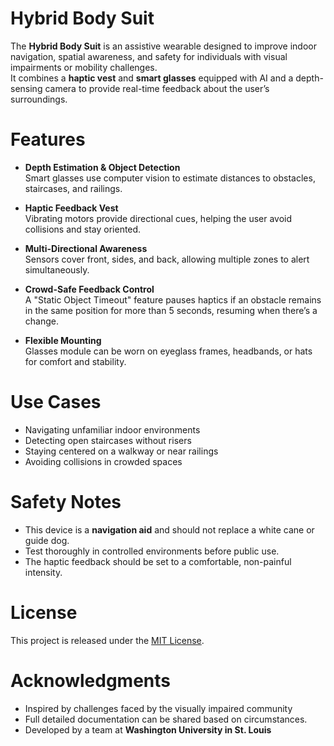 # Hybrid Body Suit

The **Hybrid Body Suit** is an assistive wearable designed to improve indoor navigation, spatial awareness, and safety for individuals with visual impairments or mobility challenges.  
It combines a **haptic vest** and **smart glasses** equipped with AI and a depth-sensing camera to provide real-time feedback about the user’s surroundings.


# Features

- **Depth Estimation & Object Detection**  
  Smart glasses use computer vision to estimate distances to obstacles, staircases, and railings.

- **Haptic Feedback Vest**  
  Vibrating motors provide directional cues, helping the user avoid collisions and stay oriented.

- **Multi-Directional Awareness**  
  Sensors cover front, sides, and back, allowing multiple zones to alert simultaneously.

- **Crowd-Safe Feedback Control**  
  A "Static Object Timeout" feature pauses haptics if an obstacle remains in the same position for more than 5 seconds, resuming when there’s a change.

- **Flexible Mounting**  
  Glasses module can be worn on eyeglass frames, headbands, or hats for comfort and stability.

# Use Cases

- Navigating unfamiliar indoor environments  
- Detecting open staircases without risers  
- Staying centered on a walkway or near railings  
- Avoiding collisions in crowded spaces

# Safety Notes

- This device is a **navigation aid** and should not replace a white cane or guide dog.  
- Test thoroughly in controlled environments before public use.  
- The haptic feedback should be set to a comfortable, non-painful intensity.

# License

This project is released under the [MIT License](LICENSE).

# Acknowledgments

- Inspired by challenges faced by the visually impaired community
- Full detailed documentation can be shared based on circumstances.
- Developed by a team at **Washington University in St. Louis** 
